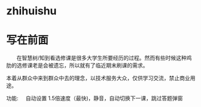 # zhihuishu
写在前面
=======
       在智慧树/知到看选修课是很多大学生所要经历的过程。然而有些时候这种鸡肋的选修课老是会被遗忘，所以就有了临近期末刷课的需求。

本着从群众中来到群众中去的理念，以技术服务大众，仅供学习交流，禁止商业用途。

功能:     自动设置 1.5倍速度（最快)，静音，自动切换下一课，跳过答题弹窗

